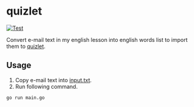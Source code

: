 # quizlet

[![Test](https://github.com/shibataka000/quizlet/actions/workflows/test.yaml/badge.svg)](https://github.com/shibataka000/quizlet/actions/workflows/test.yaml)

Convert e-mail text in my english lesson into english words list to import them to [quizlet](https://quizlet.com/).

## Usage
1. Copy e-mail text into [input.txt](input.txt).
2. Run following command.

```bash
go run main.go
```
